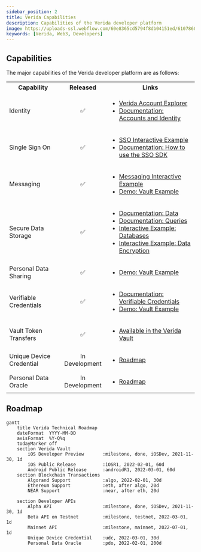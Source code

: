 ```yaml
---
sidebar_position: 2
title: Verida Capabilities
description: Capabilities of the Verida developer platform
image: https://uploads-ssl.webflow.com/60e8365cd5794f8db04151ed/6107868980521e0acf27b2d9_favicon.svg
keywords: [Verida, Web3, Developers]
---
```


## Capabilities 

The major capabilities of the Verida developer platform are as follows:

<table>
<tr><th>Capability</th><th>Released</th><th>Links</th></tr>
<tr>
    <td align="left">Identity</td>
    <td align="center">✅ </td>
    <td align="left">
        <ul>
            <li><a href="https://accounts.verida.io">Verida Account Explorer</a></li>
            <li><a href="/docs/concepts/accounts-and-identity">Documentation: Accounts and Identity</a></li>
        </ul>
    </td>
</tr>

<tr>
    <td align="left">Single Sign On</td>
    <td align="center">✅ </td>
    <td align="left">
        <ul>
            <li><a href="/docs/tutorial/SSO">SSO Interactive Example</a></li>
            <li><a href="/docs/single-sign-on-sdk">Documentation: How to use the SSO SDK</a></li>
        </ul>
    </td>
</tr>

<tr>
    <td align="left">Messaging</td>
    <td align="center">✅ </td>
    <td align="left">
        <ul>
            <li><a href="/docs/tutorial/messaging">Messaging Interactive Example</a></li>
            <li><a href="https://vault-examples.demos.verida.io/">Demo: Vault Example</a></li>
        </ul>
    </td>
</tr>

<tr>
    <td align="left">Secure Data Storage</td>
    <td align="center">✅ </td>
    <td align="left">
        <ul>
            <li><a href="/docs/client-sdk/data">Documentation: Data</a></li>
            <li><a href="/docs/client-sdk/data">Documentation: Queries</a></li>
            <li><a href="/docs/tutorial/databases">Interactive Example: Databases</a></li>
            <li><a href="/docs/tutorial/encyption">Interactive Example: Data Encryption</a></li>
        </ul>
    </td>
</tr>

<tr>
    <td align="left">Personal Data Sharing</td>
    <td align="center">✅ </td>
    <td align="left">
        <ul>
            <li><a href="https://vault-examples.demos.verida.io/">Demo: Vault Example</a></li>
        </ul>
    </td>
</tr>

<tr>
    <td align="left">Verifiable Credentials</td>
    <td align="center">✅ </td>
    <td align="left">
        <ul>
            <li><a href="/docs/concepts/verifiable-credentials">Documentation: Verifiable Credentials</a></li>
            <li><a href="https://vault-examples.demos.verida.io/">Demo: Vault Example</a></li>
        </ul>
    </td>
</tr>

<tr>
    <td align="left">Vault Token Transfers</td>
    <td align="center">✅ </td>
    <td align="left">
        <ul>
            <li><a href="https://vault.verida.io">Available in the Verida Vault</a></li>
        </ul>
    </td>
</tr>

<tr>
    <td align="left">Unique Device Credential</td>
    <td align="center">In Development</td>
    <td align="left">
        <ul>
            <li><a href="#roadmap">Roadmap</a></li>
        </ul>
    </td>
</tr>

<tr>
    <td align="left">Personal Data Oracle</td>
    <td align="center">In Development</td>
    <td align="left">
        <ul>
            <li><a href="#roadmap">Roadmap</a></li>
        </ul>
    </td>
</tr>

</table>


## Roadmap

```mermaid
gantt
    title Verida Technical Roadmap
    dateFormat  YYYY-MM-DD
    axisFormat  %Y-Q%q
    todayMarker off
    section Verida Vault
        iOS Developer Preview       :milestone, done, iOSDev, 2021-11-30, 1d
        iOS Public Release          :iOSR1, 2022-02-01, 60d
        Android Public Release      :androidR1, 2022-03-01, 60d
    section Blockchain Transactions
        Algorand Support            :algo, 2022-02-01, 30d
        Ethereum Support            :eth, after algo, 20d
        NEAR Support                :near, after eth, 20d

    section Developer APIs
        Alpha API                   :milestone, done, iOSDev, 2021-11-30, 1d
        Beta API on Testnet         :milestone, testnet, 2022-03-01, 1d
        Mainnet API                 :milestone, mainnet, 2022-07-01, 1d
        Unique Device Credential    :udc, 2022-03-01, 30d
        Personal Data Oracle        :pdo, 2022-02-01, 200d


```


